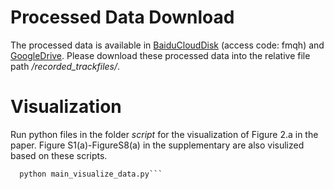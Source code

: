 # Processed Data Download
The processed data is available in [BaiduCloudDisk](https://pan.baidu.com/s/1zv3ORH7cDGX5jLDbkqq0xw) (access code: fmqh) and [GoogleDrive](https://drive.google.com/drive/folders/1Z5Jp5dyvybGL8RoGiTRGpqYRvRgw08vT?usp=drive_link).
Please download these processed data into the relative file path _/recorded\_trackfiles/_.

# Visualization
Run python files in the folder _script_ for the visualization of Figure 2.a in the paper. Figure S1(a)-FigureS8(a) in the supplementary are also visulized based on these scripts.
```python main_load_track_file.py
  python main_visualize_data.py```

